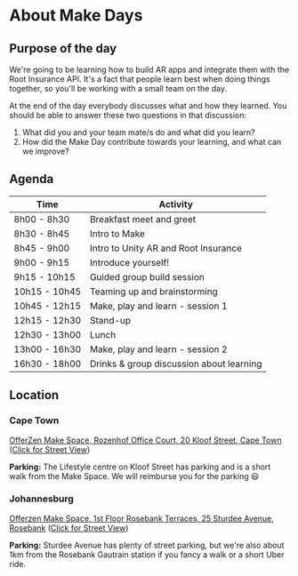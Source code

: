 # About Make Days

## Purpose of the day

We're going to be learning how to build AR apps and integrate them with the Root Insurance API. It's a fact that people learn best when doing things together, so you'll be working with a small team on the day.

At the end of the day everybody discusses what and how they learned. You should be able to answer these two questions in that discussion:

1.  What did you and your team mate/s do and what did you learn?
2.  How did the Make Day contribute towards your learning, and what can we improve?


## Agenda

| Time          | Activity    |
|---------------|-------------|
| 8h00  - 8h30  | Breakfast meet and greet |
| 8h30  - 8h45  | Intro to Make |
| 8h45  - 9h00  | Intro to Unity AR and Root Insurance |
| 9h00  - 9h15  | Introduce yourself! |
| 9h15  - 10h15 | Guided group build session |
| 10h15 - 10h45 | Teaming up and brainstorming |
| 10h45 - 12h15 | Make, play and learn - session 1 |
| 12h15 - 12h30 | Stand-up |
| 12h30 - 13h00  | Lunch |
| 13h00 - 16h30 | Make, play and learn - session 2 |
| 16h30 - 18h00 | Drinks & group discussion about learning|



## Location

### Cape Town

[OfferZen Make Space, Rozenhof Office Court, 20 Kloof Street, Cape Town](https://goo.gl/maps/VozHDtHJ8R62)
([Click for Street View](https://www.google.co.za/maps/@-33.9280013,18.4127532,3a,75y,304.65h,88.36t/data=!3m6!1e1!3m4!1sEyqvQcPVm-QKr3ZA3gNEng!2e0!7i13312!8i6656))

<b>Parking:</b> The Lifestyle centre on Kloof Street has parking and is a short walk from the Make Space. We will reimburse you for the parking :smiley:

### Johannesburg

[Offerzen Make Space, 1st Floor Rosebank Terraces, 25 Sturdee Avenue, Rosebank](https://www.google.com/maps/place/25+Sturdee+Ave,+Rosebank,+Johannesburg,+2196/@-26.1434055,28.0358781,17z/data=!3m1!4b1!4m5!3m4!1s0x1e950c924edb48f9:0xdc6585783a8bc449!8m2!3d-26.1434103!4d28.0380668) ([Click for Street View](https://www.google.com/maps/@-26.1433971,28.0382165,3a,75y,268.85h,90t/data=!3m7!1e1!3m5!1sz3J3bX9bEi3U8NF23JeaRg!2e0!6s%2F%2Fgeo2.ggpht.com%2Fcbk%3Fpanoid%3Dz3J3bX9bEi3U8NF23JeaRg%26output%3Dthumbnail%26cb_client%3Dmaps_sv.tactile.gps%26thumb%3D2%26w%3D203%26h%3D100%26yaw%3D268.71606%26pitch%3D0%26thumbfov%3D100!7i13312!8i6656))

<b>Parking:</b> Sturdee Avenue has plenty of street parking, but we're also about 1km from the Rosebank Gautrain station if you fancy a walk or a short Uber ride.
